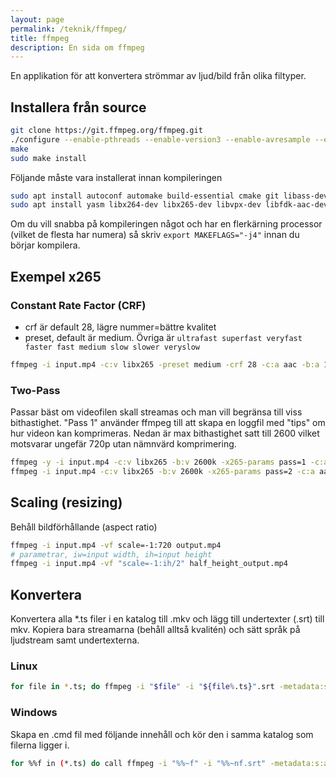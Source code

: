 ```yaml
---
layout: page
permalink: /teknik/ffmpeg/
title: ffmpeg
description: En sida om ffmpeg
---
```


En applikation för att konvertera strömmar av ljud/bild från olika filtyper.

## Installera från source

```bash
git clone https://git.ffmpeg.org/ffmpeg.git
./configure --enable-pthreads --enable-version3 --enable-avresample --enable-gpl --enable-libass --enable-libfdk-aac --enable-libfreetype --enable-libmp3lame --enable-libopus --enable-librtmp --enable-libvorbis --enable-libvpx --enable-libx264 --enable-libx265 --enable-libxvid --enable-opencl --enable-openssl --enable-nonfree
make
sudo make install
```

Följande måste vara installerat innan kompileringen

```bash
sudo apt install autoconf automake build-essential cmake git libass-dev libfreetype6-dev libsdl2-dev libssl-dev libtheora-dev libtool libva-dev libvdpau-dev libvorbis-dev libxcb1-dev libxcb-shm0-dev libxcb-xfixes0-dev pkg-config texinfo wget zlib1g-dev
sudo apt install yasm libx264-dev libx265-dev libvpx-dev libfdk-aac-dev libmp3lame-dev libopus-dev librtmp-dev libxvidcore-dev ocl-icd-opencl-dev
```

<div class="alert alert-primary" role="alert">
Om du vill snabba på kompileringen något och har en
flerkärning processor (vilket de flesta har numera) så skriv <code>export MAKEFLAGS="-j4"</code> innan du börjar kompilera.
</div>

## Exempel x265

### Constant Rate Factor (CRF)

* crf är default 28, lägre nummer=bättre kvalitet
* preset, default är medium. Övriga är `ultrafast superfast veryfast faster fast medium slow slower veryslow`

```bash
ffmpeg -i input.mp4 -c:v libx265 -preset medium -crf 28 -c:a aac -b:a 128k output.mp4
```

### Two-Pass

Passar bäst om videofilen skall streamas och man vill begränsa till viss bithastighet. "Pass 1" använder ffmpeg till att skapa en loggfil med "tips" om hur videon kan komprimeras.
Nedan är max bithastighet satt till 2600 vilket motsvarar ungefär 720p utan nämnvärd komprimering.

```bash
ffmpeg -y -i input.mp4 -c:v libx265 -b:v 2600k -x265-params pass=1 -c:a aac -b:a 128k -f mp4 /dev/null && \
ffmpeg -i input.mp4 -c:v libx265 -b:v 2600k -x265-params pass=2 -c:a aac -b:a 128k output.mp4
```

## Scaling (resizing)

Behåll bildförhållande (aspect ratio)

```bash
ffmpeg -i input.mp4 -vf scale=-1:720 output.mp4
# parametrar, iw=input width, ih=input height
ffmpeg -i input.mp4 -vf "scale=-1:ih/2" half_height_output.mp4
```

## Konvertera

Konvertera alla *.ts filer i en katalog till .mkv och lägg till undertexter (.srt) till mkv. Kopiera bara streamarna (behåll alltså kvalitén) och sätt språk på ljudstream samt undertexterna.

### Linux

```bash
for file in *.ts; do ffmpeg -i "$file" -i "${file%.ts}".srt -metadata:s:a:0 language=eng -metadata:s:s:0 language=swe -c copy "${file%.ts}".mkv; done
```

### Windows

Skapa en .cmd fil med följande innehåll och kör den i samma katalog som filerna ligger i.

```bash
for %%f in (*.ts) do call ffmpeg -i "%%~f" -i "%%~nf.srt" -metadata:s:a:0 language=eng -metadata:s:s:0 language=swe -c copy "%%~nf.mkv"
```
